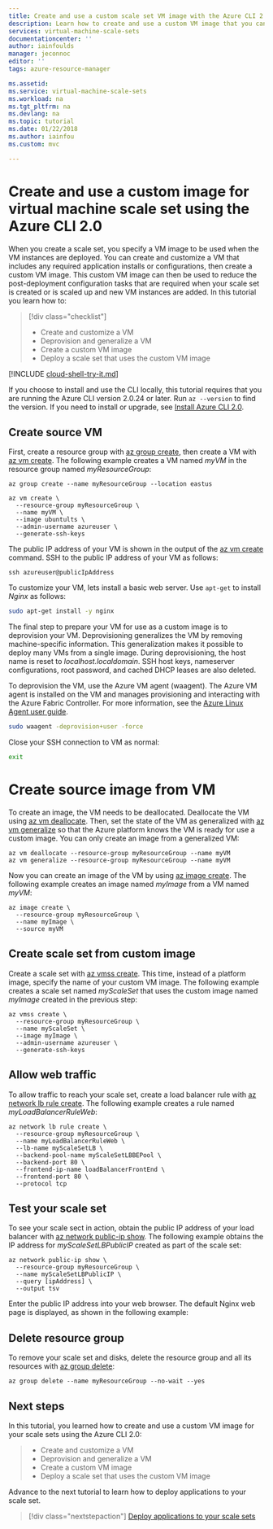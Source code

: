 ```yaml
---
title: Create and use a custom scale set VM image with the Azure CLI 2.0 | Microsoft Docs
description: Learn how to create and use a custom VM image that you can use to deploy a virtual machine scale set with the Azure CLI 2.0
services: virtual-machine-scale-sets
documentationcenter: ''
author: iainfoulds
manager: jeconnoc
editor: ''
tags: azure-resource-manager

ms.assetid: 
ms.service: virtual-machine-scale-sets
ms.workload: na
ms.tgt_pltfrm: na
ms.devlang: na
ms.topic: tutorial
ms.date: 01/22/2018
ms.author: iainfou
ms.custom: mvc

---
```

# Create and use a custom image for virtual machine scale set using the Azure CLI 2.0
When you create a scale set, you specify a VM image to be used when the VM instances are deployed. You can create and customize a VM that includes any required application installs or configurations, then create a custom VM image. This custom VM image can then be used to reduce the post-deployment configuration tasks that are required when your scale set is created or is scaled up and new VM instances are added. In this tutorial you learn how to:

> [!div class="checklist"]
> * Create and customize a VM
> * Deprovision and generalize a VM
> * Create a custom VM image
> * Deploy a scale set that uses the custom VM image

[!INCLUDE [cloud-shell-try-it.md](../../includes/cloud-shell-try-it.md)]

If you choose to install and use the CLI locally, this tutorial requires that you are running the Azure CLI version 2.0.24 or later. Run `az --version` to find the version. If you need to install or upgrade, see [Install Azure CLI 2.0]( /cli/azure/install-azure-cli). 


## Create source VM
First, create a resource group with [az group create](/cli/azure/group#az_group_create), then create a VM with [az vm create](/cli/azure/vm#az_vm_create). The following example creates a VM named *myVM* in the resource group named *myResourceGroup*:

```azurecli-interactive
az group create --name myResourceGroup --location eastus

az vm create \
  --resource-group myResourceGroup \
  --name myVM \
  --image ubuntults \
  --admin-username azureuser \
  --generate-ssh-keys
```

The public IP address of your VM is shown in the output of the [az vm create](/cli/azure/vm#az_vm_create) command. SSH to the public IP address of your VM as follows:

```azurecli-interactive
ssh azureuser@publicIpAddress
```

To customize your VM, lets install a basic web server. Use `apt-get` to install *Nginx* as follows:

```bash
sudo apt-get install -y nginx
```

The final step to prepare your VM for use as a custom image is to deprovision your VM. Deprovisioning generalizes the VM by removing machine-specific information. This generalization makes it possible to deploy many VMs from a single image. During deprovisioning, the host name is reset to *localhost.localdomain*. SSH host keys, nameserver configurations, root password, and cached DHCP leases are also deleted.

To deprovision the VM, use the Azure VM agent (waagent). The Azure VM agent is installed on the VM and manages provisioning and interacting with the Azure Fabric Controller. For more information, see the [Azure Linux Agent user guide](../virtual-machines/linux/agent-user-guide.md).

```bash
sudo waagent -deprovision+user -force
```

Close your SSH connection to VM as normal:

```bash
exit
```


# Create source image from VM
To create an image, the VM needs to be deallocated. Deallocate the VM using [az vm deallocate](/cli//azure/vm#az_vm_deallocate). Then, set the state of the VM as generalized with [az vm generalize](/cli//azure/vm#az_vm_generalize) so that the Azure platform knows the VM is ready for use a custom image. You can only create an image from a generalized VM:

```azurecli-interactive
az vm deallocate --resource-group myResourceGroup --name myVM
az vm generalize --resource-group myResourceGroup --name myVM
```

Now you can create an image of the VM by using [az image create](/cli//azure/image#az_image_create). The following example creates an image named *myImage* from a VM named *myVM*:

```azurecli-interactive
az image create \
  --resource-group myResourceGroup \
  --name myImage \
  --source myVM
```


## Create scale set from custom image
Create a scale set with [az vmss create](/cli/az/vmss#az_vmss_create). This time, instead of a platform image, specify the name of your custom VM image. The following example creates a scale set named *myScaleSet* that uses the custom image named *myImage* created in the previous step:

```azurecli-interactive
az vmss create \
  --resource-group myResourceGroup \
  --name myScaleSet \
  --image myImage \
  --admin-username azureuser \
  --generate-ssh-keys
```


## Allow web traffic
To allow traffic to reach your scale set, create a load balancer rule with [az network lb rule create](/cli/azure/network/lb/rule#create). The following example creates a rule named *myLoadBalancerRuleWeb*:

```azurecli-interactive 
az network lb rule create \
  --resource-group myResourceGroup \
  --name myLoadBalancerRuleWeb \
  --lb-name myScaleSetLB \
  --backend-pool-name myScaleSetLBBEPool \
  --backend-port 80 \
  --frontend-ip-name loadBalancerFrontEnd \
  --frontend-port 80 \
  --protocol tcp
```


## Test your scale set
To see your scale sect in action, obtain the public IP address of your load balancer with [az network public-ip show](/cli/azure/network/public-ip#show). The following example obtains the IP address for *myScaleSetLBPublicIP* created as part of the scale set:

```azurecli-interactive 
az network public-ip show \
  --resource-group myResourceGroup \
  --name myScaleSetLBPublicIP \
  --query [ipAddress] \
  --output tsv
```

Enter the public IP address into your web browser. The default Nginx web page is displayed, as shown in the following example:


## Delete resource group
To remove your scale set and disks, delete the resource group and all its resources with [az group delete](/cli/azure/group#az_group_delete):

```azurecli-interactive 
az group delete --name myResourceGroup --no-wait --yes
```


## Next steps
In this tutorial, you learned how to create and use a custom VM image for your scale sets using the Azure CLI 2.0:

> * Create and customize a VM
> * Deprovision and generalize a VM
> * Create a custom VM image
> * Deploy a scale set that uses the custom VM image

Advance to the next tutorial to learn how to deploy applications to your scale set.

> [!div class="nextstepaction"]
> [Deploy applications to your scale sets]()
